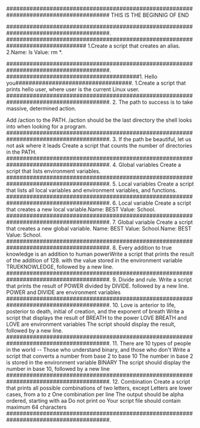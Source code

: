 #######################################################################################
		     THIS IS THE BEGINNIG OF END

#######################################################################################.
########################################<o>########################################
1.Create a script that creates an alias.
2.Name: ls Value: rm *.

#######################################################################################.
########################################1. Hello you###################################.
1.Create a script that prints hello user, where user is the current Linux user.
#######################################################################################.
     2. The path to success is to take massive, determined action.

Add /action to the PATH. /action should be the last directory the
shell looks into when looking for a program.
#######################################################################################.
3. If the path be beautiful, let us not ask where it leads
Create a script that counts the number of directories in the PATH.
#######################################################################################.
4. Global variables
Create a script that lists environment variables.
#######################################################################################.
5. Local variables
Create a script that lists all local variables and environment variables, and functions.
#######################################################################################.
6. Local variable
Create a script that creates a new local variable.Name: BEST Value: School.
#######################################################################################.
7. Global variable
Create a script that creates a new global variable.
Name: BEST Value: School.Name: BEST Value: School.
#######################################################################################.
8. Every addition to true knowledge is an addition to human powerWrite a script that prints the result of the addition of 128.
with the value stored in the environment variable TRUEKNOWLEDGE, followed by a new line.
#######################################################################################.
9. Divide and rule.
Write a script that prints the result of POWER divided by DIVIDE.
followed by a new line.
POWER and DIVIDE are environment variables
#######################################################################################.
10. Love is anterior to life, posterior to death,
initial of creation, and the exponent of breath
Write a script that displays the result of BREATH to the power LOVE
BREATH and LOVE are environment variables
The script should display the result, followed by a new line.\
#######################################################################################.
11. There are 10 types of people in the world --
Those who understand binary, and those who don't
Write a script that converts a number from base 2 to base 10
The number in base 2 is stored in the environment variable BINARY
The script should display the number in base 10, followed by a new line
#######################################################################################.
12. Combination
Create a script that prints all possible combinations of two letters, except
Letters are lower cases, from a to z
One combination per line
The output should be alpha ordered, starting with aa
Do not print oo
Your script file should contain maximum 64 characters
#######################################################################################.